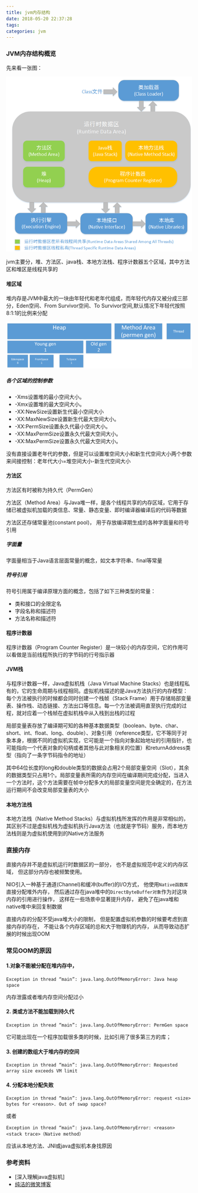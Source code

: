 ```yaml
---
title: jvm内存结构
date: 2018-05-20 22:37:28
tags:
categories: jvm
---
```


### JVM内存结构概览
先来看一张图：

![](/images/jvm_structure.png)

jvm主要分，堆、方法区、java栈、本地方法栈、程序计数器五个区域，其中方法区和堆区是线程共享的

#### 堆区域

堆内存是JVM中最大的一块由年轻代和老年代组成，而年轻代内存又被分成三部分，Eden空间、From Survivor空间、To Survivor空间,默认情况下年轻代按照8:1:1的比例来分配

![](/images/heap.png)

##### 各个区域的控制参数

-	-Xms设置堆的最小空间大小。
-	-Xmx设置堆的最大空间大小。
- -XX:NewSize设置新生代最小空间大小
-	-XX:MaxNewSize设置新生代最大空间大小。
- -XX:PermSize设置永久代最小空间大小。
-	-XX:MaxPermSize设置永久代最大空间大小。
-	-XX:MaxPermSize设置永久代最大空间大小。

没有直接设置老年代的参数，但是可以设置堆空间大小和新生代空间大小两个参数来间接控制：老年代大小=堆空间大小-新生代空间大小

#### 方法区

方法区有时被称为持久代（PermGen）

方法区（Method Area）与Java堆一样，是各个线程共享的内存区域，它用于存储已被虚拟机加载的类信息、常量、静态变量、即时编译器编译后的代码等数据

方法区还存储常量池(constant pool)， 用于存放编译期生成的各种字面量和符号引用

##### 字面量
字面量相当于Java语言层面常量的概念，如文本字符串、final等常量
  
##### 符号引用
符号引用属于编译原理方面的概念，包括了如下三种类型的常量：

- 类和接口的全限定名
- 字段名称和描述符
- 方法名称和描述符
#### 程序计数器

程序计数器（Program Counter Register）是一块较小的内存空间，它的作用可以看做是当前线程所执行的字节码的行号指示器

#### JVM栈

与程序计数器一样，Java虚拟机栈（Java Virtual Machine Stacks）也是线程私有的，它的生命周期与线程相同。虚拟机栈描述的是Java方法执行的内存模型：每个方法被执行的时候都会同时创建一个栈帧（Stack Frame）用于存储局部变量表、操作栈、动态链接、方法出口等信息。每一个方法被调用直至执行完成的过程，就对应着一个栈帧在虚拟机栈中从入栈到出栈的过程

局部变量表存放了编译期可知的各种基本数据类型（boolean、byte、char、short、int、float、long、double）、对象引用（reference类型，它不等同于对象本身，根据不同的虚拟机实现，它可能是一个指向对象起始地址的引用指针，也可能指向一个代表对象的句柄或者其他与此对象相关的位置）和returnAddress类型（指向了一条字节码指令的地址）

其中64位长度的long和double类型的数据会占用2个局部变量空间（Slot），其余的数据类型只占用1个。局部变量表所需的内存空间在编译期间完成分配，当进入一个方法时，这个方法需要在帧中分配多大的局部变量空间是完全确定的，在方法运行期间不会改变局部变量表的大小

#### 本地方法栈
本地方法栈（Native Method Stacks）与虚拟机栈所发挥的作用是非常相似的，其区别不过是虚拟机栈为虚拟机执行Java方法（也就是字节码）服务，而本地方法栈则是为虚拟机使用到的Native方法服务


### 直接内存

直接内存并不是虚拟机运行时数据区的一部分， 也不是虚拟规范中定义的内存区域， 但这部分内存也被频繁使用。

NIO引入一种基于通道(Channel)和缓冲(buffer)的I/O方式， 他使用`Native函数库`直接分配堆外内存， 然后通过存在java堆中的`DirectByteBuffer对象`作为对这块内存的引用进行操作， 
这样在一些场景中显著提升内存， 避免了在java堆和native堆中来回复制数据

直接内存的分配不受java堆大小的限制， 但是配置虚拟机参数的时候要考虑到直接内存的存在， 不能让各个内存区域的总和大于物理机的内存， 从而导致动态扩展的时候出现OOM


### 常见OOM的原因

#### 1.对象不能被分配在堆内存中，
``` 
Exception in thread “main”: java.lang.OutOfMemoryError: Java heap space
```
内存泄露或者堆内存空间分配过小


#### 2. 类或方法不能加载到持久代
``` 
Exception in thread “main”: java.lang.OutOfMemoryError: PermGen space
```
它可能出现在一个程序加载很多类的时候，比如引用了很多第三方的库；

#### 3. 创建的数组大于堆内存的空间
``` 
Exception in thread “main”: java.lang.OutOfMemoryError: Requested array size exceeds VM limit
```

#### 4. 分配本地分配失败
``` 
Exception in thread “main”: java.lang.OutOfMemoryError: request <size> bytes for <reason>. Out of swap space?
```
或者

``` 
Exception in thread “main”: java.lang.OutOfMemoryError: <reason> <stack trace>（Native method）
```

应该从本地方法、JNI或java虚拟机本身找原因


### 参考资料
- [深入理解java虚拟机]
- [纯洁的微笑博客](http://www.ityouknow.com/jvm/2017/08/25/jvm-memory-structure.html)